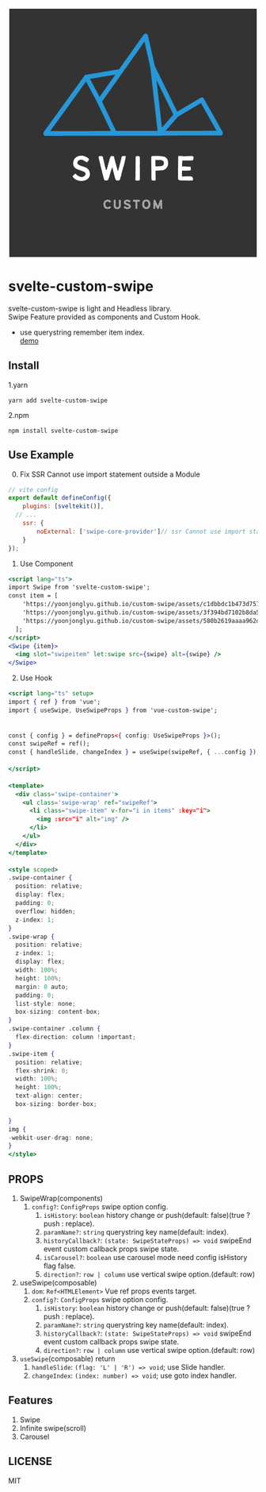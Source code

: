 <p align="center"><img src="https://github.com/yoonjonglyu/custom-swipe/blob/main/swipe.png"title="custom_swipe_logo" alt="swipe_logo" />
</p>
<p algin="center">

# svelte-custom-swipe

svelte-custom-swipe is light and Headless library.  
Swipe Feature provided as components and Custom Hook.  
* use querystring remember item index.  
[demo](https://yoonjonglyu.github.io/custom-swipe/)

## Install

1.yarn

```shell
yarn add svelte-custom-swipe
```

2.npm

```shell
npm install svelte-custom-swipe
```

## Use Example

0. Fix SSR Cannot use import statement outside a Module
```js
// vite config
export default defineConfig({
	plugins: [sveltekit()],
  // ...
	ssr: {
		noExternal: ['swipe-core-provider']// ssr Cannot use import statement outside a module 
	}
});
```

1. Use Component

```jsx
<script lang="ts">
import Swipe from 'svelte-custom-swipe';
const item = [
    'https://yoonjonglyu.github.io/custom-swipe/assets/c1dbbdc1b473d757ed94a80d6cff51f5.jpg',
    'https://yoonjonglyu.github.io/custom-swipe/assets/3f394bd7102b8da522047a82fd90f3e8.jpg',
    'https://yoonjonglyu.github.io/custom-swipe/assets/580b2619aaaa962d2fe3d9714de50cf7.jpg',
  ];
</script>
<Swipe {item}>
  <img slot="swipeitem" let:swipe src={swipe} alt={swipe} />
</Swipe>
```

2. Use Hook

```jsx
<script lang="ts" setup>
import { ref } from 'vue';
import { useSwipe, UseSwipeProps } from 'vue-custom-swipe';


const { config } = defineProps<{ config: UseSwipeProps }>();
const swipeRef = ref();
const { handleSlide, changeIndex } = useSwipe(swipeRef, { ...config });

</script>

<template>
  <div class='swipe-container'>
    <ul class='swipe-wrap' ref="swipeRef">
      <li class="swipe-item" v-for="i in items" :key="i">
        <img :src="i" alt="img" />
      </li>
    </ul>
  </div>
</template>

<style scoped>
.swipe-container {
  position: relative;
  display: flex;
  padding: 0;
  overflow: hidden;
  z-index: 1;
}
.swipe-wrap {
  position: relative;
  z-index: 1;
  display: flex;
  width: 100%;
  height: 100%;
  margin: 0 auto;
  padding: 0;
  list-style: none;
  box-sizing: content-box;
}
.swipe-container .column {
  flex-direction: column !important;
}
.swipe-item {
  position: relative;
  flex-shrink: 0;
  width: 100%;
  height: 100%;
  text-align: center;
  box-sizing: border-box;

}
img {
-webkit-user-drag: none;
}
</style>
```

## PROPS

1. SwipeWrap(components)
   1. `config?`: `ConfigProps` swipe option config.
      1. `isHistory`: `boolean` history change or push(default: false)(true ? push : replace).
      2. `paramName?`: `string` querystring key name(default: index).
      3. `historyCallback?`: `(state: SwipeStateProps) => void` swipeEnd event custom callback props swipe state.
      4. `isCarousel?`: `boolean` use carousel mode need config isHistory flag false.
      5. `direction?`: `row | column` use vertical swipe option.(default: row)
2. useSwipe(composable)
   1. `dom`: `Ref<HTMLElement>` Vue ref props events target.
   2. `config?`: `ConfigProps` swipe option config.
      1. `isHistory`: `boolean` history change or push(default: false)(true ? push : replace).
      2. `paramName?`: `string` querystring key name(default: index).
      3. `historyCallback?`: `(state: SwipeStateProps) => void` swipeEnd event custom callback props swipe state.
      4. `direction?`: `row | column` use vertical swipe option.(default: row)
3. `useSwipe`(composable) return
   1. `handleSlide`: `(flag: 'L' | 'R') => void`; use Slide handler.
   2. `changeIndex`: `(index: number) => void`; use goto index handler.

## Features

1. Swipe
2. Infinite swipe(scroll)
3. Carousel

## LICENSE

MIT
